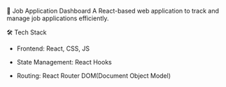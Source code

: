 📌 Job Application Dashboard
A React-based web application to track and manage job applications efficiently.

🛠️ Tech Stack
  - Frontend: React, CSS, JS
  
  - State Management: React Hooks
  
  - Routing: React Router DOM(Document Object Model)




